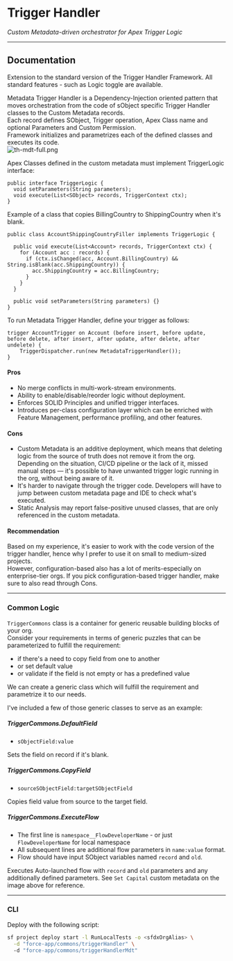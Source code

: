 # Trigger Handler
*Custom Metadata-driven orchestrator for Apex Trigger Logic*

---
## Documentation
Extension to the standard version of the Trigger Handler Framework. All standard features - such as Logic toggle are available.

Metadata Trigger Handler is a Dependency-Injection oriented pattern that moves orchestration from the code of sObject specific Trigger Handler classes to the
Custom Metadata records.  
Each record defines SObject, Trigger operation, Apex Class name and optional Parameters and Custom Permission.  
Framework initializes and parametrizes each of the defined classes and executes its code.   
![th-mdt-full.png](/img/th-mdt-full.png)

Apex Classes defined in the custom metadata must implement TriggerLogic interface:
```apex
public interface TriggerLogic {
  void setParameters(String parameters);
  void execute(List<SObject> records, TriggerContext ctx);
}
```

Example of a class that copies BillingCountry to ShippingCountry when it's blank.
```apex
public class AccountShippingCountryFiller implements TriggerLogic {

  public void execute(List<Account> records, TriggerContext ctx) {
    for (Account acc : records) {
      if (ctx.isChanged(acc, Account.BillingCountry) && String.isBlank(acc.ShippingCountry)) {
        acc.ShippingCountry = acc.BillingCountry;
      }
    }
  }

  public void setParameters(String parameters) {}
}
```

To run Metadata Trigger Handler, define your trigger as follows:
```apex
trigger AccountTrigger on Account (before insert, before update, before delete, after insert, after update, after delete, after undelete) {
    TriggerDispatcher.run(new MetadataTriggerHandler());
}
```

#### Pros
- No merge conflicts in multi-work-stream environments.
- Ability to enable/disable/reorder logic without deployment.
- Enforces SOLID Principles and unified trigger interfaces.
- Introduces per-class configuration layer which can be enriched with Feature Management, performance profiling, and other features.

#### Cons
- Custom Metadata is an additive deployment, which means that deleting logic from the source of truth does not remove it from the org.  
  Depending on the situation, CI/CD pipeline or the lack of it, missed manual steps — it's possible to have unwanted trigger logic running in the org, without
  being aware of it.
- It's harder to navigate through the trigger code. Developers will have to jump between custom metadata page and IDE to check what's executed.
- Static Analysis may report false-positive unused classes, that are only referenced in the custom metadata.

#### Recommendation
Based on my experience, it's easier to work with the code version of the trigger handler, hence why I prefer to use it on small to medium-sized projects.  
However, configuration-based also has a lot of merits-especially on enterprise-tier orgs. If you pick configuration-based trigger handler, make sure to also
read through Cons.


---
### Common Logic
`TriggerCommons` class is a container for generic reusable building blocks of your org.  
Consider your requirements in terms of generic puzzles that can be parameterized to fulfill the requirement:
- if there's a need to copy field from one to another
- or set default value
- or validate if the field is not empty or has a predefined value

We can create a generic class which will fulfill the requirement and parametrize it to our needs.

I've included a few of those generic classes to serve as an example:

##### TriggerCommons.DefaultField
- `sObjectField:value`

Sets the field on record if it's blank.

##### TriggerCommons.CopyField
- `sourceSObjectField:targetSObjectField`

Copies field value from source to the target field.

##### TriggerCommons.ExecuteFlow
- The first line is `namespace__FlowDeveloperName` - or just `FlowDeveloperName` for local namespace
- All subsequent lines are additional flow parameters in `name:value` format.
- Flow should have input SObject variables named `record` and `old`.

Executes Auto-launched flow with `record` and `old` parameters and any additionally defined parameters.
See `Set Capital` custom metadata on the image above for reference.

---
### CLI

Deploy with the following script:
```bash
sf project deploy start -l RunLocalTests -o <sfdxOrgAlias> \
  -d "force-app/commons/triggerHandler" \ 
  -d "force-app/commons/triggerHandlerMdt"
```